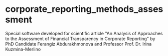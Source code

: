 # corporate_reporting_methods_assessment
Special software developed for scientific article "An Analysis of Approaches to the Assessment of Financial Transparency in Corporate Reporting" by PhD Candidate Ferangiz Abdurakhmonova and Professor Prof. Dr. Irina Kuzmina-Merlino
